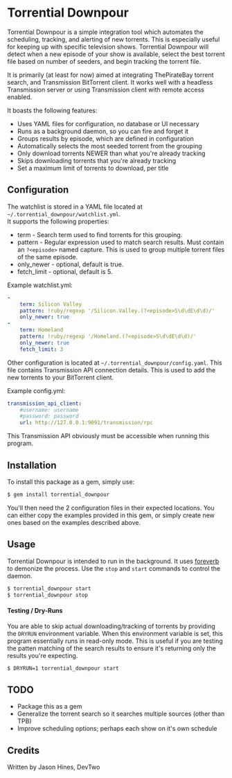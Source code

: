 # Torrential Downpour

Torrential Downpour is a simple integration tool which automates the
scheduling, tracking, and alerting of new torrents.  This is especially
useful for keeping up with specific television shows.  Torrential Downpour
will detect when a new episode of your show is available, select the best 
torrent file based on number of seeders, and begin tracking the torrent file.

It is primarily (at least for now) aimed at integrating ThePirateBay torrent
search, and Transmission BitTorrent client.  It works well with a headless
Transmission server or using Transmission client with remote access enabled.

It boasts the following features:

* Uses YAML files for configuration, no database or UI necessary 
* Runs as a background daemon, so you can fire and forget it
* Groups results by episode, which are defined in configuration
* Automatically selects the most seeded torrent from the grouping
* Only download torrents NEWER than what you're already tracking
* Skips downloading torrents that you're already tracking
* Set a maximum limit of torrents to download, per title

## Configuration

The watchlist is stored in a YAML file located at ```~/.torrential_downpour/watchlist.yml```.  
It supports the following properties:

* term - Search term used to find torrents for this grouping.
* pattern - Regular expression used to match search results. Must contain an
```?<episode>``` named capture.  This is used to group multiple torrent
files of the same episode.
* only_newer - optional, default is true.
* fetch_limit - optional, default is 5.

Example watchlist.yml:
``` yaml
-
    term: Silicon Valley
    pattern: !ruby/regexp '/Silicon.Valley.(?<episode>S\d\dE\d\d)/'
    only_newer: true
-
    term: Homeland
    pattern: !ruby/regexp '/Homeland.(?<episode>S\d\dE\d\d)/'
    only_newer: true
    fetch_limit: 3
```

Other configuration is located at ```~/.torrential_downpour/config.yaml```.
This file contains Transmission API connection details.  This is used to
add the new torrents to your BitTorrent client.

Example config.yml:
``` yaml
transmission_api_client:
    #username: username
    #password: password
    url: http://127.0.0.1:9091/transmission/rpc
```

This Transmission API obviously must be accessible when running this
program.

## Installation

To install this package as a gem, simply use:

``` sh
$ gem install torrential_downpour
```

You'll then need the 2 configuration files in their expected locations.  You
can either copy the examples provided in this gem, or simply create new ones
based on the examples described above.


## Usage

Torrential Downpour is intended to run in the background.  It uses 
[foreverb](https://github.com/DAddYE/foreverb) to demonize the process.
Use the `stop` and `start` commands to control the daemon.

``` sh
$ torrential_downpour start
$ torrential_downpour stop
```

#### Testing / Dry-Runs

You are able to skip actual downloading/tracking of torrents by providing
the `DRYRUN` environment variable.  When this environment variable is set,
this program essentially runs in read-only mode.  This is useful if you are 
testing the patten matching of the search results to ensure it's returning
only the results you're expecting.

``` sh
$ DRYRUN=1 torrential_downpour start
```

## TODO

- Package this as a gem
- Generalize the torrent search so it searches multiple sources (other than TPB)
- Improve scheduling options; perhaps each show on it's own schedule


## Credits

Written by Jason Hines, DevTwo
